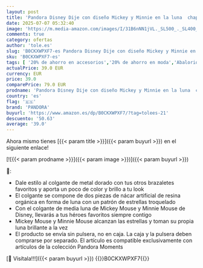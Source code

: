 ```yaml
---
layout: post
title: 'Pandora Disney Dije con diseño Mickey y Minnie en la luna  chapado en oro de 14 quilates con cristal azul auténtico y madreperla artificial de biorresina azul'
date: 2025-07-07 05:32:40
image: 'https://m.media-amazon.com/images/I/31B6nNN1jVL._SL500_._SL400_.jpg'
comments: true
category: ofertas
author: 'tole.es'
slug: 'B0CKXWPXF7-es Pandora Disney Dije con diseño Mickey y Minnie en la luna...'
sku: 'B0CKXWPXF7-es'
tags: [ '20% de ahorro en accesorios','20% de ahorro en moda','Abalorios para mujer','Arborist Merchandising Root','Dijes para mujer','Joyería para mujer','Joyería: -10% adicional en una selección de Moda','Moda','Moda Mujer','Prime Student -10% adicional en una selección de Moda','Self Service','Special Features Stores','Top Brands Fashion Selection','c8538d25-3af9-48d3-aeff-5f3ce5572a36_0','c8538d25-3af9-48d3-aeff-5f3ce5572a36_2101','c8538d25-3af9-48d3-aeff-5f3ce5572a36_4801','c8538d25-3af9-48d3-aeff-5f3ce5572a36_8301','pandora','🇪🇸', ]
actualPrice: 39.0 EUR
currency: EUR
price: 39.0
comparePrice: 79.0 EUR
prodname: 'Pandora Disney Dije con diseño Mickey y Minnie en la luna  chapado en oro de 14 quilates con cristal azul auténtico y madreperla artificial de biorresina azul'
country: 'es'
flag: '🇪🇸'
brand: 'PANDORA'
buyurl: 'https://www.amazon.es/dp/B0CKXWPXF7/?tag=tolees-21'
descuento: '50.63'
average: '39.0'
---
```


Ahora mismo tienes [{{< param title >}}]({{< param buyurl >}}) en el siguiente enlace!

[![{{< param prodname >}}]({{< param image >}})]({{< param buyurl >}})

🔎:

- Dale estilo al colgante de metal dorado con tus otros brazaletes favoritos y aporta un poco de color y brillo a tu look
- El colgante se compone de dos piezas de nácar artificial de resina orgánica en forma de luna con un patrón de estrellas troquelado
- Con el colgante de media luna de Mickey Mouse y Minnie Mouse de Disney, llevarás a tus héroes favoritos siempre contigo
- Mickey Mouse y Minnie Mouse alcanzan las estrellas y toman su propia luna brillante a la vez
- El producto se envía sin pulsera, no en caja. La caja y la pulsera deben comprarse por separado. El artículo es compatible exclusivamente con artículos de la colección Pandora Moments

[🛒 Visítala!!!]({{< param buyurl >}})
{{<world>}}B0CKXWPXF7{{</world>}}
